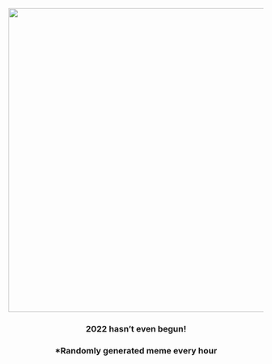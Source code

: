 <p align="center">
        <img src="https://i.redd.it/hcfbwryewi291.gif" width="600" height="600">
        </p>
        <h3 align="center">2022 hasn’t even begun!</h3>
        <h3 align="center">*Randomly generated meme every hour</h3>
    